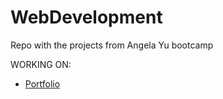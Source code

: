 # WebDevelopment
Repo with the projects from Angela Yu bootcamp

WORKING ON:
- <a href="https://sancara.github.io/WebDevelopment/Portfolio/" target="#">Portfolio</a>
